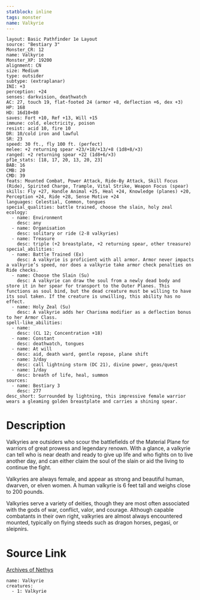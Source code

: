 ```yaml
---
statblock: inline
tags: monster
name: Valkyrie
---
```

```statblock
layout: Basic Pathfinder 1e Layout
source: "Bestiary 3"
Monster_CR: 12
name: Valkyrie
Monster_XP: 19200
alignment: CN
size: Medium
type: outsider
subtype: (extraplanar)
INI: +3
perception: +24
senses: darkvision, deathwatch
AC: 27, touch 19, flat-footed 24 (armor +8, deflection +6, dex +3)
HP: 168
HD: 16d10+80
saves: Fort +10, Ref +13, Will +15
immune: cold, electricity, poison
resist: acid 10, fire 10
DR: 10/cold iron and lawful
SR: 23
speed: 30 ft., fly 100 ft. (perfect)
melee: +2 returning spear +23/+18/+13/+8 (1d8+8/×3)
ranged: +2 returning spear +22 (1d8+6/×3)
pf1e_stats: [18, 17, 20, 13, 20, 23]
BAB: 16
CMB: 20
CMD: 39
feats: Mounted Combat, Power Attack, Ride-By Attack, Skill Focus (Ride), Spirited Charge, Trample, Vital Strike, Weapon Focus (spear)
skills: Fly +27, Handle Animal +25, Heal +24, Knowledge (planes) +20, Perception +24, Ride +28, Sense Motive +24
languages: Celestial, Common, tongues
special_qualities: battle trained, choose the slain, holy zeal
ecology:
  - name: Environment
    desc: any
  - name: Organisation
    desc: solitary or ride (2-8 valkyries)
  - name: Treasure
    desc: triple (+2 breastplate, +2 returning spear, other treasure)
special_abilities:
  - name: Battle Trained (Ex)
    desc: A valkyrie is proficient with all armor. Armor never impacts a valkyrie’s speed, nor does a valkyrie take armor check penalties on Ride checks.
  - name: Choose the Slain (Su)
    desc: A valkyrie can draw the soul from a newly dead body and store it in her spear for transport to the Outer Planes. This functions as soul bind, but the dead creature must be willing to have its soul taken. If the creature is unwilling, this ability has no effect.
  - name: Holy Zeal (Su)
    desc: A valkyrie adds her Charisma modifier as a deflection bonus to her Armor Class.
spell-like_abilities:
  - name:
    desc: (CL 12; Concentration +18)
  - name: Constant
    desc: deathwatch, tongues
  - name: At will
    desc: aid, death ward, gentle repose, plane shift
  - name: 3/day
    desc: call lightning storm (DC 21), divine power, geas/quest
  - name: 1/day
    desc: breath of life, heal, summon
sources:
  - name: Bestiary 3
    desc: 277
desc_short: Surrounded by lightning, this impressive female warrior wears a gleaming golden breastplate and carries a shining spear.
```
# Description
Valkyries are outsiders who scour the battlefields of the Material Plane for warriors of great prowess and legendary renown. With a glance, a valkyrie can tell who is near death and ready to give up life and who fights on to live another day, and can either claim the soul of the slain or aid the living to continue the fight.

Valkyries are always female, and appear as strong and beautiful human, dwarven, or elven women. A human valkyrie is 6 feet tall and weighs close to 200 pounds.

Valkyries serve a variety of deities, though they are most often associated with the gods of war, conflict, valor, and courage. Although capable combatants in their own right, valkyries are almost always encountered mounted, typically on flying steeds such as dragon horses, pegasi, or sleipnirs.
# Source Link
[Archives of Nethys](https://aonprd.com/MonsterDisplay.aspx?ItemName=Valkyrie)
```encounter-table
name: Valkyrie
creatures:
  - 1: Valkyrie
```
